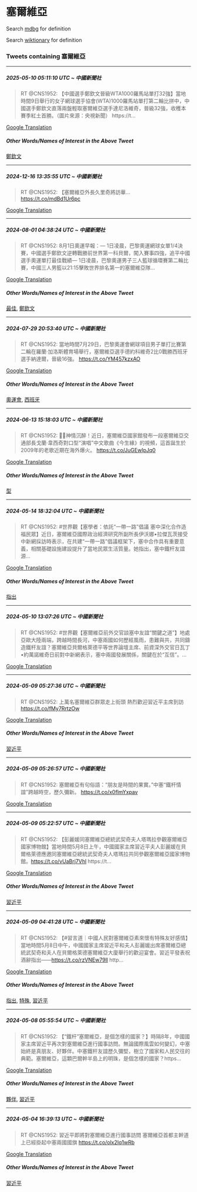 # 塞爾維亞

Search [mdbg](https://www.mdbg.net/chinese/dictionary?page=worddict&wdrst=0&wdqb=塞爾維亞) for definition

Search [wiktionary](https://en.wiktionary.org/wiki/塞爾維亞) for definition

### Tweets containing 塞爾維亞

___
##### 2025-05-10 05:11:10 UTC ~ 中國新聞社
> RT @CNS1952: 【中國選手鄭欽文晉級WTA1000羅馬站單打32強】當地時間9日舉行的女子網球選手協會(WTA)1000羅馬站單打第二輪比拼中，中國選手鄭欽文直落兩盤輕取塞爾維亞選手達尼洛維奇，晉級32強，收穫本賽季紅土首勝。（圖片來源：央視新聞） https://t…

[Google Translation](https://translate.google.com/?hi=en&tab=TT&sl=zh-CN&tl=en&op=translate&text=RT+%40CNS1952%3A+%E3%80%90%E4%B8%AD%E5%9C%8B%E9%81%B8%E6%89%8B%E9%84%AD%E6%AC%BD%E6%96%87%E6%99%89%E7%B4%9AWTA1000%E7%BE%85%E9%A6%AC%E7%AB%99%E5%96%AE%E6%89%9332%E5%BC%B7%E3%80%91%E7%95%B6%E5%9C%B0%E6%99%82%E9%96%939%E6%97%A5%E8%88%89%E8%A1%8C%E7%9A%84%E5%A5%B3%E5%AD%90%E7%B6%B2%E7%90%83%E9%81%B8%E6%89%8B%E5%8D%94%E6%9C%83%28WTA%291000%E7%BE%85%E9%A6%AC%E7%AB%99%E5%96%AE%E6%89%93%E7%AC%AC%E4%BA%8C%E8%BC%AA%E6%AF%94%E6%8B%BC%E4%B8%AD%EF%BC%8C%E4%B8%AD%E5%9C%8B%E9%81%B8%E6%89%8B%E9%84%AD%E6%AC%BD%E6%96%87%E7%9B%B4%E8%90%BD%E5%85%A9%E7%9B%A4%E8%BC%95%E5%8F%96%E5%A1%9E%E7%88%BE%E7%B6%AD%E4%BA%9E%E9%81%B8%E6%89%8B%E9%81%94%E5%B0%BC%E6%B4%9B%E7%B6%AD%E5%A5%87%EF%BC%8C%E6%99%89%E7%B4%9A32%E5%BC%B7%EF%BC%8C%E6%94%B6%E7%A9%AB%E6%9C%AC%E8%B3%BD%E5%AD%A3%E7%B4%85%E5%9C%9F%E9%A6%96%E5%8B%9D%E3%80%82%EF%BC%88%E5%9C%96%E7%89%87%E4%BE%86%E6%BA%90%EF%BC%9A%E5%A4%AE%E8%A6%96%E6%96%B0%E8%81%9E%EF%BC%89+https%3A%2F%2Ft%E2%80%A6)
##### Other Words/Names of Interest in the Above Tweet
[鄭欽文](鄭欽文.md)
___
##### 2024-12-16 13:35:55 UTC ~ 中國新聞社
> RT @CNS1952: 【塞爾維亞外長久里奇將訪華… https://t.co/mdBd1Ur6pc

[Google Translation](https://translate.google.com/?hi=en&tab=TT&sl=zh-CN&tl=en&op=translate&text=RT+%40CNS1952%3A+%E3%80%90%E5%A1%9E%E7%88%BE%E7%B6%AD%E4%BA%9E%E5%A4%96%E9%95%B7%E4%B9%85%E9%87%8C%E5%A5%87%E5%B0%87%E8%A8%AA%E8%8F%AF%E2%80%A6+https%3A%2F%2Ft.co%2FmdBd1Ur6pc)
___
##### 2024-08-01 04:38:24 UTC ~ 中國新聞社
> RT @CNS1952: 8月1日奧運早報：— 1日凌晨，巴黎奧運網球女單1/4決賽，中國選手鄭欽文逆轉戰勝前世界第一科貝爾，闖入賽事四強，追平中國選手奧運單打最佳戰績— 1日凌晨，巴黎奧運男子三人籃球循環賽第二輪比賽，中國三人男籃以21:15擊敗世界排名第一的塞爾維亞隊…

[Google Translation](https://translate.google.com/?hi=en&tab=TT&sl=zh-CN&tl=en&op=translate&text=RT+%40CNS1952%3A+8%E6%9C%881%E6%97%A5%E5%A5%A7%E9%81%8B%E6%97%A9%E5%A0%B1%EF%BC%9A%E2%80%94+1%E6%97%A5%E5%87%8C%E6%99%A8%EF%BC%8C%E5%B7%B4%E9%BB%8E%E5%A5%A7%E9%81%8B%E7%B6%B2%E7%90%83%E5%A5%B3%E5%96%AE1%2F4%E6%B1%BA%E8%B3%BD%EF%BC%8C%E4%B8%AD%E5%9C%8B%E9%81%B8%E6%89%8B%E9%84%AD%E6%AC%BD%E6%96%87%E9%80%86%E8%BD%89%E6%88%B0%E5%8B%9D%E5%89%8D%E4%B8%96%E7%95%8C%E7%AC%AC%E4%B8%80%E7%A7%91%E8%B2%9D%E7%88%BE%EF%BC%8C%E9%97%96%E5%85%A5%E8%B3%BD%E4%BA%8B%E5%9B%9B%E5%BC%B7%EF%BC%8C%E8%BF%BD%E5%B9%B3%E4%B8%AD%E5%9C%8B%E9%81%B8%E6%89%8B%E5%A5%A7%E9%81%8B%E5%96%AE%E6%89%93%E6%9C%80%E4%BD%B3%E6%88%B0%E7%B8%BE%E2%80%94+1%E6%97%A5%E5%87%8C%E6%99%A8%EF%BC%8C%E5%B7%B4%E9%BB%8E%E5%A5%A7%E9%81%8B%E7%94%B7%E5%AD%90%E4%B8%89%E4%BA%BA%E7%B1%83%E7%90%83%E5%BE%AA%E7%92%B0%E8%B3%BD%E7%AC%AC%E4%BA%8C%E8%BC%AA%E6%AF%94%E8%B3%BD%EF%BC%8C%E4%B8%AD%E5%9C%8B%E4%B8%89%E4%BA%BA%E7%94%B7%E7%B1%83%E4%BB%A521%3A15%E6%93%8A%E6%95%97%E4%B8%96%E7%95%8C%E6%8E%92%E5%90%8D%E7%AC%AC%E4%B8%80%E7%9A%84%E5%A1%9E%E7%88%BE%E7%B6%AD%E4%BA%9E%E9%9A%8A%E2%80%A6)
##### Other Words/Names of Interest in the Above Tweet
[最佳](最佳.md), [鄭欽文](鄭欽文.md)
___
##### 2024-07-29 20:53:40 UTC ~ 中國新聞社
> RT @CNS1952: 當地時間7月29日，巴黎奧運會網球項目男子單打比賽第二輪在羅蘭·加洛斯體育場舉行，塞爾維亞選手德約科維奇2比0戰勝西班牙選手納達爾，晉級16強。 https://t.co/YM457kzxAO

[Google Translation](https://translate.google.com/?hi=en&tab=TT&sl=zh-CN&tl=en&op=translate&text=RT+%40CNS1952%3A+%E7%95%B6%E5%9C%B0%E6%99%82%E9%96%937%E6%9C%8829%E6%97%A5%EF%BC%8C%E5%B7%B4%E9%BB%8E%E5%A5%A7%E9%81%8B%E6%9C%83%E7%B6%B2%E7%90%83%E9%A0%85%E7%9B%AE%E7%94%B7%E5%AD%90%E5%96%AE%E6%89%93%E6%AF%94%E8%B3%BD%E7%AC%AC%E4%BA%8C%E8%BC%AA%E5%9C%A8%E7%BE%85%E8%98%AD%C2%B7%E5%8A%A0%E6%B4%9B%E6%96%AF%E9%AB%94%E8%82%B2%E5%A0%B4%E8%88%89%E8%A1%8C%EF%BC%8C%E5%A1%9E%E7%88%BE%E7%B6%AD%E4%BA%9E%E9%81%B8%E6%89%8B%E5%BE%B7%E7%B4%84%E7%A7%91%E7%B6%AD%E5%A5%872%E6%AF%940%E6%88%B0%E5%8B%9D%E8%A5%BF%E7%8F%AD%E7%89%99%E9%81%B8%E6%89%8B%E7%B4%8D%E9%81%94%E7%88%BE%EF%BC%8C%E6%99%89%E7%B4%9A16%E5%BC%B7%E3%80%82+https%3A%2F%2Ft.co%2FYM457kzxAO)
##### Other Words/Names of Interest in the Above Tweet
[奧運會](奧運會.md), [西班牙](西班牙.md)
___
##### 2024-06-13 15:18:03 UTC ~ 中國新聞社
> RT @CNS1952: 🤩🎶神情沉醉！近日，塞爾維亞國家館發布一段塞爾維亞交通部長戈蘭·韋西奇對口型“演唱”中文歌曲《今生緣》的視頻，這首誕生於2009年的老歌近期在海外爆火。 https://t.co/JuGEwIpJq0

[Google Translation](https://translate.google.com/?hi=en&tab=TT&sl=zh-CN&tl=en&op=translate&text=RT+%40CNS1952%3A+%F0%9F%A4%A9%F0%9F%8E%B6%E7%A5%9E%E6%83%85%E6%B2%89%E9%86%89%EF%BC%81%E8%BF%91%E6%97%A5%EF%BC%8C%E5%A1%9E%E7%88%BE%E7%B6%AD%E4%BA%9E%E5%9C%8B%E5%AE%B6%E9%A4%A8%E7%99%BC%E5%B8%83%E4%B8%80%E6%AE%B5%E5%A1%9E%E7%88%BE%E7%B6%AD%E4%BA%9E%E4%BA%A4%E9%80%9A%E9%83%A8%E9%95%B7%E6%88%88%E8%98%AD%C2%B7%E9%9F%8B%E8%A5%BF%E5%A5%87%E5%B0%8D%E5%8F%A3%E5%9E%8B%E2%80%9C%E6%BC%94%E5%94%B1%E2%80%9D%E4%B8%AD%E6%96%87%E6%AD%8C%E6%9B%B2%E3%80%8A%E4%BB%8A%E7%94%9F%E7%B7%A3%E3%80%8B%E7%9A%84%E8%A6%96%E9%A0%BB%EF%BC%8C%E9%80%99%E9%A6%96%E8%AA%95%E7%94%9F%E6%96%BC2009%E5%B9%B4%E7%9A%84%E8%80%81%E6%AD%8C%E8%BF%91%E6%9C%9F%E5%9C%A8%E6%B5%B7%E5%A4%96%E7%88%86%E7%81%AB%E3%80%82+https%3A%2F%2Ft.co%2FJuGEwIpJq0)
##### Other Words/Names of Interest in the Above Tweet
[型](型.md)
___
##### 2024-05-14 18:32:04 UTC ~ 中國新聞社
> RT @CNS1952: #世界觀【塞學者：依託“一帶一路”倡議 塞中深化合作造福民眾】近日，塞爾維亞國際政治經濟研究所副所長伊沃娜•拉傑瓦茨接受中新網採訪時表示，在共建“一帶一路”倡議框架下，塞中合作具有重要意義，相關基礎設施建設提升了當地民眾生活質量。她指出，塞中鐵杆友誼源…

[Google Translation](https://translate.google.com/?hi=en&tab=TT&sl=zh-CN&tl=en&op=translate&text=RT+%40CNS1952%3A+%23%E4%B8%96%E7%95%8C%E8%A7%80%E3%80%90%E5%A1%9E%E5%AD%B8%E8%80%85%EF%BC%9A%E4%BE%9D%E8%A8%97%E2%80%9C%E4%B8%80%E5%B8%B6%E4%B8%80%E8%B7%AF%E2%80%9D%E5%80%A1%E8%AD%B0+%E5%A1%9E%E4%B8%AD%E6%B7%B1%E5%8C%96%E5%90%88%E4%BD%9C%E9%80%A0%E7%A6%8F%E6%B0%91%E7%9C%BE%E3%80%91%E8%BF%91%E6%97%A5%EF%BC%8C%E5%A1%9E%E7%88%BE%E7%B6%AD%E4%BA%9E%E5%9C%8B%E9%9A%9B%E6%94%BF%E6%B2%BB%E7%B6%93%E6%BF%9F%E7%A0%94%E7%A9%B6%E6%89%80%E5%89%AF%E6%89%80%E9%95%B7%E4%BC%8A%E6%B2%83%E5%A8%9C%E2%80%A2%E6%8B%89%E5%82%91%E7%93%A6%E8%8C%A8%E6%8E%A5%E5%8F%97%E4%B8%AD%E6%96%B0%E7%B6%B2%E6%8E%A1%E8%A8%AA%E6%99%82%E8%A1%A8%E7%A4%BA%EF%BC%8C%E5%9C%A8%E5%85%B1%E5%BB%BA%E2%80%9C%E4%B8%80%E5%B8%B6%E4%B8%80%E8%B7%AF%E2%80%9D%E5%80%A1%E8%AD%B0%E6%A1%86%E6%9E%B6%E4%B8%8B%EF%BC%8C%E5%A1%9E%E4%B8%AD%E5%90%88%E4%BD%9C%E5%85%B7%E6%9C%89%E9%87%8D%E8%A6%81%E6%84%8F%E7%BE%A9%EF%BC%8C%E7%9B%B8%E9%97%9C%E5%9F%BA%E7%A4%8E%E8%A8%AD%E6%96%BD%E5%BB%BA%E8%A8%AD%E6%8F%90%E5%8D%87%E4%BA%86%E7%95%B6%E5%9C%B0%E6%B0%91%E7%9C%BE%E7%94%9F%E6%B4%BB%E8%B3%AA%E9%87%8F%E3%80%82%E5%A5%B9%E6%8C%87%E5%87%BA%EF%BC%8C%E5%A1%9E%E4%B8%AD%E9%90%B5%E6%9D%86%E5%8F%8B%E8%AA%BC%E6%BA%90%E2%80%A6)
##### Other Words/Names of Interest in the Above Tweet
[指出](指出.md)
___
##### 2024-05-10 13:07:26 UTC ~ 中國新聞社
> RT @CNS1952: #世界觀【塞爾維亞前外交官談塞中友誼“關鍵之道”】地處亞歐大陸兩端，跨越時間長河，中塞兩國如何歷經風雨，患難與共，共同鑄造鐵杆友誼？塞爾維亞貝爾格萊德平等世界論壇主席、前資深外交官日瓦丁•約萬諾維奇日前對中新網表示，塞中兩國發展關係，關鍵在於“互信”。…

[Google Translation](https://translate.google.com/?hi=en&tab=TT&sl=zh-CN&tl=en&op=translate&text=RT+%40CNS1952%3A+%23%E4%B8%96%E7%95%8C%E8%A7%80%E3%80%90%E5%A1%9E%E7%88%BE%E7%B6%AD%E4%BA%9E%E5%89%8D%E5%A4%96%E4%BA%A4%E5%AE%98%E8%AB%87%E5%A1%9E%E4%B8%AD%E5%8F%8B%E8%AA%BC%E2%80%9C%E9%97%9C%E9%8D%B5%E4%B9%8B%E9%81%93%E2%80%9D%E3%80%91%E5%9C%B0%E8%99%95%E4%BA%9E%E6%AD%90%E5%A4%A7%E9%99%B8%E5%85%A9%E7%AB%AF%EF%BC%8C%E8%B7%A8%E8%B6%8A%E6%99%82%E9%96%93%E9%95%B7%E6%B2%B3%EF%BC%8C%E4%B8%AD%E5%A1%9E%E5%85%A9%E5%9C%8B%E5%A6%82%E4%BD%95%E6%AD%B7%E7%B6%93%E9%A2%A8%E9%9B%A8%EF%BC%8C%E6%82%A3%E9%9B%A3%E8%88%87%E5%85%B1%EF%BC%8C%E5%85%B1%E5%90%8C%E9%91%84%E9%80%A0%E9%90%B5%E6%9D%86%E5%8F%8B%E8%AA%BC%EF%BC%9F%E5%A1%9E%E7%88%BE%E7%B6%AD%E4%BA%9E%E8%B2%9D%E7%88%BE%E6%A0%BC%E8%90%8A%E5%BE%B7%E5%B9%B3%E7%AD%89%E4%B8%96%E7%95%8C%E8%AB%96%E5%A3%87%E4%B8%BB%E5%B8%AD%E3%80%81%E5%89%8D%E8%B3%87%E6%B7%B1%E5%A4%96%E4%BA%A4%E5%AE%98%E6%97%A5%E7%93%A6%E4%B8%81%E2%80%A2%E7%B4%84%E8%90%AC%E8%AB%BE%E7%B6%AD%E5%A5%87%E6%97%A5%E5%89%8D%E5%B0%8D%E4%B8%AD%E6%96%B0%E7%B6%B2%E8%A1%A8%E7%A4%BA%EF%BC%8C%E5%A1%9E%E4%B8%AD%E5%85%A9%E5%9C%8B%E7%99%BC%E5%B1%95%E9%97%9C%E4%BF%82%EF%BC%8C%E9%97%9C%E9%8D%B5%E5%9C%A8%E6%96%BC%E2%80%9C%E4%BA%92%E4%BF%A1%E2%80%9D%E3%80%82%E2%80%A6)
___
##### 2024-05-09 05:27:36 UTC ~ 中國新聞社
> RT @CNS1952: 上萬名塞爾維亞群眾走上街頭 熱烈歡迎習近平主席到訪 https://t.co/fMy7RrtzOw

[Google Translation](https://translate.google.com/?hi=en&tab=TT&sl=zh-CN&tl=en&op=translate&text=RT+%40CNS1952%3A+%E4%B8%8A%E8%90%AC%E5%90%8D%E5%A1%9E%E7%88%BE%E7%B6%AD%E4%BA%9E%E7%BE%A4%E7%9C%BE%E8%B5%B0%E4%B8%8A%E8%A1%97%E9%A0%AD+%E7%86%B1%E7%83%88%E6%AD%A1%E8%BF%8E%E7%BF%92%E8%BF%91%E5%B9%B3%E4%B8%BB%E5%B8%AD%E5%88%B0%E8%A8%AA+https%3A%2F%2Ft.co%2FfMy7RrtzOw)
##### Other Words/Names of Interest in the Above Tweet
[習近平](習近平.md)
___
##### 2024-05-09 05:26:57 UTC ~ 中國新聞社
> RT @CNS1952: 塞爾維亞有句俗語：“朋友是時間的果實。”中塞“鐵杆情誼”跨越時空，歷久彌新。 https://t.co/x0flmYxpav

[Google Translation](https://translate.google.com/?hi=en&tab=TT&sl=zh-CN&tl=en&op=translate&text=RT+%40CNS1952%3A+%E5%A1%9E%E7%88%BE%E7%B6%AD%E4%BA%9E%E6%9C%89%E5%8F%A5%E4%BF%97%E8%AA%9E%EF%BC%9A%E2%80%9C%E6%9C%8B%E5%8F%8B%E6%98%AF%E6%99%82%E9%96%93%E7%9A%84%E6%9E%9C%E5%AF%A6%E3%80%82%E2%80%9D%E4%B8%AD%E5%A1%9E%E2%80%9C%E9%90%B5%E6%9D%86%E6%83%85%E8%AA%BC%E2%80%9D%E8%B7%A8%E8%B6%8A%E6%99%82%E7%A9%BA%EF%BC%8C%E6%AD%B7%E4%B9%85%E5%BD%8C%E6%96%B0%E3%80%82+https%3A%2F%2Ft.co%2Fx0flmYxpav)
___
##### 2024-05-09 05:22:57 UTC ~ 中國新聞社
> RT @CNS1952: 【彭麗媛同塞爾維亞總統武契奇夫人塔瑪拉參觀塞爾維亞國家博物館】當地時間5月8日上午，中國國家主席習近平夫人彭麗媛在貝爾格萊德應邀同塞爾維亞總統武契奇夫人塔瑪拉共同參觀塞爾維亞國家博物館。https://t.co/vUaBrj7Vhl https://t…

[Google Translation](https://translate.google.com/?hi=en&tab=TT&sl=zh-CN&tl=en&op=translate&text=RT+%40CNS1952%3A+%E3%80%90%E5%BD%AD%E9%BA%97%E5%AA%9B%E5%90%8C%E5%A1%9E%E7%88%BE%E7%B6%AD%E4%BA%9E%E7%B8%BD%E7%B5%B1%E6%AD%A6%E5%A5%91%E5%A5%87%E5%A4%AB%E4%BA%BA%E5%A1%94%E7%91%AA%E6%8B%89%E5%8F%83%E8%A7%80%E5%A1%9E%E7%88%BE%E7%B6%AD%E4%BA%9E%E5%9C%8B%E5%AE%B6%E5%8D%9A%E7%89%A9%E9%A4%A8%E3%80%91%E7%95%B6%E5%9C%B0%E6%99%82%E9%96%935%E6%9C%888%E6%97%A5%E4%B8%8A%E5%8D%88%EF%BC%8C%E4%B8%AD%E5%9C%8B%E5%9C%8B%E5%AE%B6%E4%B8%BB%E5%B8%AD%E7%BF%92%E8%BF%91%E5%B9%B3%E5%A4%AB%E4%BA%BA%E5%BD%AD%E9%BA%97%E5%AA%9B%E5%9C%A8%E8%B2%9D%E7%88%BE%E6%A0%BC%E8%90%8A%E5%BE%B7%E6%87%89%E9%82%80%E5%90%8C%E5%A1%9E%E7%88%BE%E7%B6%AD%E4%BA%9E%E7%B8%BD%E7%B5%B1%E6%AD%A6%E5%A5%91%E5%A5%87%E5%A4%AB%E4%BA%BA%E5%A1%94%E7%91%AA%E6%8B%89%E5%85%B1%E5%90%8C%E5%8F%83%E8%A7%80%E5%A1%9E%E7%88%BE%E7%B6%AD%E4%BA%9E%E5%9C%8B%E5%AE%B6%E5%8D%9A%E7%89%A9%E9%A4%A8%E3%80%82https%3A%2F%2Ft.co%2FvUaBrj7Vhl+https%3A%2F%2Ft%E2%80%A6)
##### Other Words/Names of Interest in the Above Tweet
[習近平](習近平.md)
___
##### 2024-05-09 04:41:28 UTC ~ 中國新聞社
> RT @CNS1952: 【#習言道｜中國人民對塞爾維亞素來懷有特殊友好感情】當地時間5月8日中午，中國國家主席習近平和夫人彭麗媛出席塞爾維亞總統武契奇和夫人在貝爾格萊德塞爾維亞大廈舉行的歡迎宴會。習近平發表祝酒辭指出——https://t.co/rzVNEw79ll http…

[Google Translation](https://translate.google.com/?hi=en&tab=TT&sl=zh-CN&tl=en&op=translate&text=RT+%40CNS1952%3A+%E3%80%90%23%E7%BF%92%E8%A8%80%E9%81%93%EF%BD%9C%E4%B8%AD%E5%9C%8B%E4%BA%BA%E6%B0%91%E5%B0%8D%E5%A1%9E%E7%88%BE%E7%B6%AD%E4%BA%9E%E7%B4%A0%E4%BE%86%E6%87%B7%E6%9C%89%E7%89%B9%E6%AE%8A%E5%8F%8B%E5%A5%BD%E6%84%9F%E6%83%85%E3%80%91%E7%95%B6%E5%9C%B0%E6%99%82%E9%96%935%E6%9C%888%E6%97%A5%E4%B8%AD%E5%8D%88%EF%BC%8C%E4%B8%AD%E5%9C%8B%E5%9C%8B%E5%AE%B6%E4%B8%BB%E5%B8%AD%E7%BF%92%E8%BF%91%E5%B9%B3%E5%92%8C%E5%A4%AB%E4%BA%BA%E5%BD%AD%E9%BA%97%E5%AA%9B%E5%87%BA%E5%B8%AD%E5%A1%9E%E7%88%BE%E7%B6%AD%E4%BA%9E%E7%B8%BD%E7%B5%B1%E6%AD%A6%E5%A5%91%E5%A5%87%E5%92%8C%E5%A4%AB%E4%BA%BA%E5%9C%A8%E8%B2%9D%E7%88%BE%E6%A0%BC%E8%90%8A%E5%BE%B7%E5%A1%9E%E7%88%BE%E7%B6%AD%E4%BA%9E%E5%A4%A7%E5%BB%88%E8%88%89%E8%A1%8C%E7%9A%84%E6%AD%A1%E8%BF%8E%E5%AE%B4%E6%9C%83%E3%80%82%E7%BF%92%E8%BF%91%E5%B9%B3%E7%99%BC%E8%A1%A8%E7%A5%9D%E9%85%92%E8%BE%AD%E6%8C%87%E5%87%BA%E2%80%94%E2%80%94https%3A%2F%2Ft.co%2FrzVNEw79ll+http%E2%80%A6)
##### Other Words/Names of Interest in the Above Tweet
[指出](指出.md), [特殊](特殊.md), [習近平](習近平.md)
___
##### 2024-05-08 05:55:54 UTC ~ 中國新聞社
> RT @CNS1952: 【“鐵杆”塞爾維亞，是個怎樣的國家？】時隔8年，中國國家主席習近平再次對塞爾維亞進行國事訪問。無論國際風雲如何變幻，中塞始終是真朋友、好夥伴。中塞鐵杆友誼歷久彌堅，樹立了國家和人民交往的典範。塞爾維亞，這顆巴爾幹半島上的明珠，是個怎樣的國家？https…

[Google Translation](https://translate.google.com/?hi=en&tab=TT&sl=zh-CN&tl=en&op=translate&text=RT+%40CNS1952%3A+%E3%80%90%E2%80%9C%E9%90%B5%E6%9D%86%E2%80%9D%E5%A1%9E%E7%88%BE%E7%B6%AD%E4%BA%9E%EF%BC%8C%E6%98%AF%E5%80%8B%E6%80%8E%E6%A8%A3%E7%9A%84%E5%9C%8B%E5%AE%B6%EF%BC%9F%E3%80%91%E6%99%82%E9%9A%948%E5%B9%B4%EF%BC%8C%E4%B8%AD%E5%9C%8B%E5%9C%8B%E5%AE%B6%E4%B8%BB%E5%B8%AD%E7%BF%92%E8%BF%91%E5%B9%B3%E5%86%8D%E6%AC%A1%E5%B0%8D%E5%A1%9E%E7%88%BE%E7%B6%AD%E4%BA%9E%E9%80%B2%E8%A1%8C%E5%9C%8B%E4%BA%8B%E8%A8%AA%E5%95%8F%E3%80%82%E7%84%A1%E8%AB%96%E5%9C%8B%E9%9A%9B%E9%A2%A8%E9%9B%B2%E5%A6%82%E4%BD%95%E8%AE%8A%E5%B9%BB%EF%BC%8C%E4%B8%AD%E5%A1%9E%E5%A7%8B%E7%B5%82%E6%98%AF%E7%9C%9F%E6%9C%8B%E5%8F%8B%E3%80%81%E5%A5%BD%E5%A4%A5%E4%BC%B4%E3%80%82%E4%B8%AD%E5%A1%9E%E9%90%B5%E6%9D%86%E5%8F%8B%E8%AA%BC%E6%AD%B7%E4%B9%85%E5%BD%8C%E5%A0%85%EF%BC%8C%E6%A8%B9%E7%AB%8B%E4%BA%86%E5%9C%8B%E5%AE%B6%E5%92%8C%E4%BA%BA%E6%B0%91%E4%BA%A4%E5%BE%80%E7%9A%84%E5%85%B8%E7%AF%84%E3%80%82%E5%A1%9E%E7%88%BE%E7%B6%AD%E4%BA%9E%EF%BC%8C%E9%80%99%E9%A1%86%E5%B7%B4%E7%88%BE%E5%B9%B9%E5%8D%8A%E5%B3%B6%E4%B8%8A%E7%9A%84%E6%98%8E%E7%8F%A0%EF%BC%8C%E6%98%AF%E5%80%8B%E6%80%8E%E6%A8%A3%E7%9A%84%E5%9C%8B%E5%AE%B6%EF%BC%9Fhttps%E2%80%A6)
##### Other Words/Names of Interest in the Above Tweet
[夥伴](夥伴.md), [習近平](習近平.md)
___
##### 2024-05-04 16:39:13 UTC ~ 中國新聞社
> RT @CNS1952: 習近平即將對塞爾維亞進行國事訪問 塞爾維亞首都主幹道上已經掛起中塞兩國國旗 https://t.co/olx2Iq1wRb

[Google Translation](https://translate.google.com/?hi=en&tab=TT&sl=zh-CN&tl=en&op=translate&text=RT+%40CNS1952%3A+%E7%BF%92%E8%BF%91%E5%B9%B3%E5%8D%B3%E5%B0%87%E5%B0%8D%E5%A1%9E%E7%88%BE%E7%B6%AD%E4%BA%9E%E9%80%B2%E8%A1%8C%E5%9C%8B%E4%BA%8B%E8%A8%AA%E5%95%8F+%E5%A1%9E%E7%88%BE%E7%B6%AD%E4%BA%9E%E9%A6%96%E9%83%BD%E4%B8%BB%E5%B9%B9%E9%81%93%E4%B8%8A%E5%B7%B2%E7%B6%93%E6%8E%9B%E8%B5%B7%E4%B8%AD%E5%A1%9E%E5%85%A9%E5%9C%8B%E5%9C%8B%E6%97%97+https%3A%2F%2Ft.co%2Folx2Iq1wRb)
##### Other Words/Names of Interest in the Above Tweet
[習近平](習近平.md)
